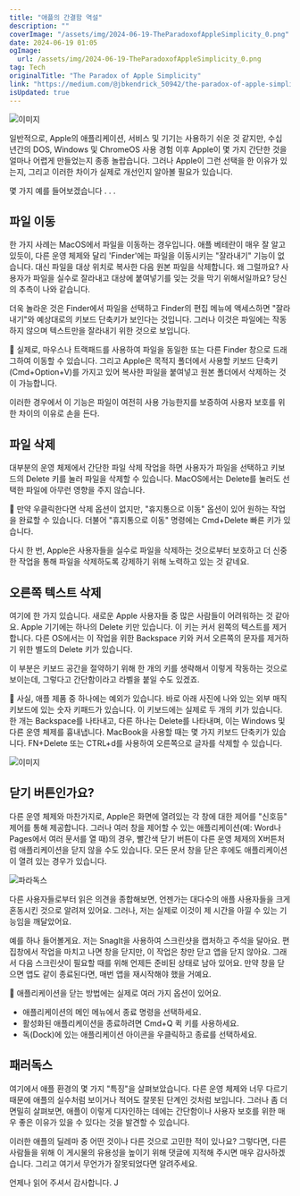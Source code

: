 ```yaml
---
title: "애플의 간결함 역설"
description: ""
coverImage: "/assets/img/2024-06-19-TheParadoxofAppleSimplicity_0.png"
date: 2024-06-19 01:05
ogImage:
  url: /assets/img/2024-06-19-TheParadoxofAppleSimplicity_0.png
tag: Tech
originalTitle: "The Paradox of Apple Simplicity"
link: "https://medium.com/@jbkendrick_50942/the-paradox-of-apple-simplicity-7db7020be28f"
isUpdated: true
---
```


![이미지](/assets/img/2024-06-19-TheParadoxofAppleSimplicity_0.png)

일반적으로, Apple의 애플리케이션, 서비스 및 기기는 사용하기 쉬운 것 같지만, 수십 년간의 DOS, Windows 및 ChromeOS 사용 경험 이후 Apple이 몇 가지 간단한 것을 얼마나 어렵게 만들었는지 종종 놀랍습니다. 그러나 Apple이 그런 선택을 한 이유가 있는지, 그리고 이러한 차이가 실제로 개선인지 알아볼 필요가 있습니다.

몇 가지 예를 들어보겠습니다 . . .

## 파일 이동

<div class="content-ad"></div>

한 가지 사례는 MacOS에서 파일을 이동하는 경우입니다. 애플 베테란이 매우 잘 알고 있듯이, 다른 운영 체제와 달리 'Finder'에는 파일을 이동시키는 "잘라내기" 기능이 없습니다. 대신 파일을 대상 위치로 복사한 다음 원본 파일을 삭제합니다. 왜 그럴까요? 사용자가 파일을 실수로 잘라내고 대상에 붙여넣기를 잊는 것을 막기 위해서일까요? 당신의 추측이 나와 같습니다.

더욱 놀라운 것은 Finder에서 파일을 선택하고 Finder의 편집 메뉴에 액세스하면 "잘라내기"와 예상대로의 키보드 단축키가 보인다는 것입니다. 그러나 이것은 파일에는 작동하지 않으며 텍스트만을 잘라내기 위한 것으로 보입니다.

🍎 실제로, 마우스나 트랙패드를 사용하여 파일을 동일한 또는 다른 Finder 창으로 드래그하여 이동할 수 있습니다. 그리고 Apple은 목적지 폴더에서 사용할 키보드 단축키 (Cmd+Option+V)를 가지고 있어 복사한 파일을 붙여넣고 원본 폴더에서 삭제하는 것이 가능합니다.

<div class="content-ad"></div>

이러한 경우에서 이 기능은 파일이 여전히 사용 가능한지를 보증하여 사용자 보호를 위한 차이의 이유로 손을 든다.

## 파일 삭제

대부분의 운영 체제에서 간단한 파일 삭제 작업을 하면 사용자가 파일을 선택하고 키보드의 Delete 키를 눌러 파일을 삭제할 수 있습니다. MacOS에서는 Delete를 눌러도 선택한 파일에 아무런 영향을 주지 않습니다.

🍎 만약 우클릭한다면 삭제 옵션이 없지만, "휴지통으로 이동" 옵션이 있어 원하는 작업을 완료할 수 있습니다. 더불어 "휴지통으로 이동" 명령에는 Cmd+Delete 빠른 키가 있습니다.

<div class="content-ad"></div>

다시 한 번, Apple은 사용자들을 실수로 파일을 삭제하는 것으로부터 보호하고 더 신중한 작업을 통해 파일을 삭제하도록 강제하기 위해 노력하고 있는 것 같네요.

## 오른쪽 텍스트 삭제

여기에 한 가지 있습니다. 새로운 Apple 사용자들 중 많은 사람들이 어려워하는 것 같아요. Apple 기기에는 하나의 Delete 키만 있습니다. 이 키는 커서 왼쪽의 텍스트를 제거합니다. 다른 OS에서는 이 작업을 위한 Backspace 키와 커서 오른쪽의 문자를 제거하기 위한 별도의 Delete 키가 있습니다.

이 부분은 키보드 공간을 절약하기 위해 한 개의 키를 생략해서 이렇게 작동하는 것으로 보이는데, 그렇다고 간단함이라고 라벨을 붙일 수도 있겠죠.

<div class="content-ad"></div>

🍎 사실, 애플 제품 중 하나에는 예외가 있습니다. 바로 아래 사진에 나와 있는 외부 매직 키보드에 있는 숫자 키패드가 있습니다. 이 키보드에는 실제로 두 개의 키가 있습니다. 한 개는 Backspace를 나타내고, 다른 하나는 Delete를 나타내며, 이는 Windows 및 다른 운영 체제를 흉내냅니다. MacBook을 사용할 때는 몇 가지 키보드 단축키가 있습니다. FN+Delete 또는 CTRL+d를 사용하여 오른쪽으로 글자를 삭제할 수 있습니다.

![이미지](/assets/img/2024-06-19-TheParadoxofAppleSimplicity_2.png)

## 닫기 버튼인가요?

다른 운영 체제와 마찬가지로, Apple은 화면에 열려있는 각 창에 대한 제어를 "신호등" 제어를 통해 제공합니다. 그러나 여러 창을 제어할 수 있는 애플리케이션(예: Word나 Pages에서 여러 문서를 열 때)의 경우, 빨간색 닫기 버튼이 다른 운영 체제의 X버튼처럼 애플리케이션을 닫지 않을 수도 있습니다. 모든 문서 창을 닫은 후에도 애플리케이션이 열려 있는 경우가 있습니다.

<div class="content-ad"></div>

![파라독스](/assets/img/2024-06-19-TheParadoxofAppleSimplicity_3.png)

다른 사용자들로부터 읽은 의견을 종합해보면, 언젠가는 대다수의 애플 사용자들을 크게 혼동시킨 것으로 알려져 있어요. 그러나, 저는 실제로 이것이 제 시간을 아낄 수 있는 기능임을 깨달았어요.

예를 하나 들어볼게요. 저는 SnagIt을 사용하여 스크린샷을 캡처하고 주석을 달아요. 편집창에서 작업을 마치고 나면 창을 닫지만, 이 작업은 창만 닫고 앱을 닫지 않아요. 그래서 다음 스크린샷이 필요할 때를 위해 언제든 준비된 상태로 남아 있어요. 만약 창을 닫으면 앱도 같이 종료된다면, 매번 앱을 재시작해야 했을 거예요.

🍎 애플리케이션을 닫는 방법에는 실제로 여러 가지 옵션이 있어요.

<div class="content-ad"></div>

- 애플리케이션의 메인 메뉴에서 종료 명령을 선택하세요.
- 활성화된 애플리케이션을 종료하려면 Cmd+Q 퀵 키를 사용하세요.
- 독(Dock)에 있는 애플리케이션 아이콘을 우클릭하고 종료를 선택하세요.

## 패러독스

여기에서 애플 환경의 몇 가지 "특징"을 살펴보았습니다. 다른 운영 체제와 너무 다르기 때문에 애플의 실수처럼 보이거나 적어도 잘못된 단계인 것처럼 보입니다. 그러나 좀 더 면밀히 살펴보면, 애플이 이렇게 디자인하는 데에는 간단함이나 사용자 보호를 위한 매우 좋은 이유가 있을 수 있다는 것을 발견할 수 있습니다.

이러한 애플의 딜레마 중 어떤 것이나 다른 것으로 고민한 적이 있나요? 그렇다면, 다른 사람들을 위해 이 게시물의 유용성을 높이기 위해 댓글에 지적해 주시면 매우 감사하겠습니다. 그리고 여기서 무언가가 잘못되었다면 알려주세요.

<div class="content-ad"></div>

언제나 읽어 주셔서 감사합니다. J
